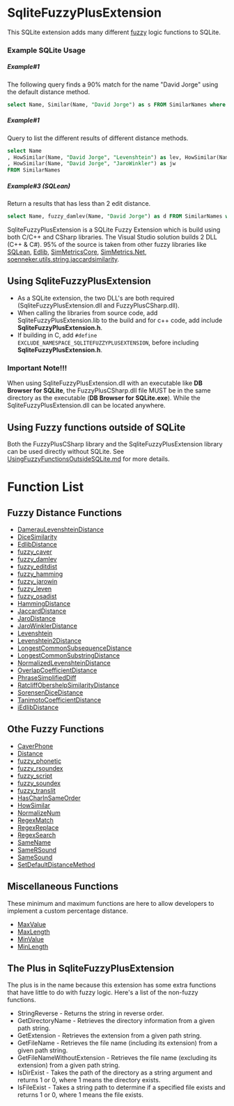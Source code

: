 # SqliteFuzzyPlusExtension
This SQLite extension adds many different [fuzzy](https://en.wikipedia.org/wiki/Fuzzy_logic) logic functions to SQLite.
### Example SQLite Usage
##### Example#1
The following query finds a 90% match for the name "David Jorge" using the default distance method.
```` SQL
select Name, Similar(Name, "David Jorge") as s FROM SimilarNames where s > .9
````
##### Example#1
Query to list the different results of different distance methods.
```` SQL
select Name
, HowSimilar(Name, "David Jorge", "Levenshtein") as lev, HowSimilar(Name, "David Jorge", "DamerauLevenshtein") as dlev, HowSimilar(Name, "David Jorge", "LongestCommonSequence") as lcs, HowSimilar(Name, "David Jorge", "NeedlemanWunsch") as n
, HowSimilar(Name, "David Jorge", "JaroWinkler") as jw
FROM SimilarNames
````
##### Example#3 (SQLean)
Return a results that has less than 2 edit distance.
```` SQL
select Name, fuzzy_damlev(Name, "David Jorge") as d FROM SimilarNames where d < 2
````

SqliteFuzzyPlusExtension is a SQLite Fuzzy Extension which is build using both C/C++ and CSharp libraries. The Visual Studio solution builds 2 DLL (C++ & C#).
95% of the source is taken from other fuzzy libraries like [SQLean](https://github.com/nalgeon/sqlean), [Edlib](https://github.com/Martinsos/edlib), [SimMetricsCore](https://github.com/HamedFathi/SimMetricsCore), [SimMetrics.Net](https://github.com/StefH/SimMetrics.Net), [soenneker.utils.string.jaccardsimilarity](https://github.com/soenneker/soenneker.utils.string.jaccardsimilarity).

## Using SqliteFuzzyPlusExtension
- As a SQLite extension, the two DLL's are both required (SqliteFuzzyPlusExtension.dll and FuzzyPlusCSharp.dll). 
- When calling the libraries from source code, add SqliteFuzzyPlusExtension.lib to the build and for c++ code, add include **SqliteFuzzyPlusExtension.h**.
- If building in C, add ``#define EXCLUDE_NAMESPACE_SQLITEFUZZYPLUSEXTENSION``, before including **SqliteFuzzyPlusExtension.h**.

### Important Note!!!
When using SqliteFuzzyPlusExtension.dll with an executable like **DB Browser for SQLite**, the FuzzyPlusCSharp.dll file MUST be in the same directory as the executable (**DB Browser for SQLite.exe**). While the SqliteFuzzyPlusExtension.dll can be located anywhere.

## Using Fuzzy functions outside of SQLite
Both the FuzzyPlusCSharp library and the SqliteFuzzyPlusExtension library can be used directly without SQLite.
See [UsingFuzzyFunctionsOutsideSQLite.md](https://github.com/David-Maisonave/SqliteFuzzyPlusExtension/blob/main/Docs/UsingFuzzyFunctionsOutsideSQLite.md) for more details.

# Function List
## Fuzzy Distance Functions
- [DamerauLevenshteinDistance](https://en.wikipedia.org/wiki/Damerau-Levenshtein_distance)
- [DiceSimilarity](https://en.wikipedia.org/wiki/Dice-S%C3%B8rensen_coefficient)
- [EdlibDistance](https://github.com/Martinsos/edlib)
- [fuzzy_caver](https://github.com/nalgeon/sqlean)
- [fuzzy_damlev](https://github.com/nalgeon/sqlean/blob/main/docs/fuzzy.md#fuzzy_damlev)
- [fuzzy_editdist](https://github.com/nalgeon/sqlean/blob/main/docs/fuzzy.md#fuzzy_editdist)
- [fuzzy_hamming](https://github.com/nalgeon/sqlean/blob/main/docs/fuzzy.md#fuzzy_hamming)
- [fuzzy_jarowin](https://github.com/nalgeon/sqlean/blob/main/docs/fuzzy.md#fuzzy_jarowin)
- [fuzzy_leven](https://github.com/nalgeon/sqlean/blob/main/docs/fuzzy.md#fuzzy_leven)
- [fuzzy_osadist](https://github.com/nalgeon/sqlean/blob/main/docs/fuzzy.md#fuzzy_osadist)
- [HammingDistance](https://en.wikipedia.org/wiki/Hamming_distance)
- [JaccardDistance](https://en.wikipedia.org/wiki/Jaccard_index)
- [JaroDistance](https://en.wikipedia.org/wiki/Jaro-Winkler_distance)
- [JaroWinklerDistance](https://en.wikipedia.org/wiki/Jaro%E2%80%93Winkler_distance)
- [Levenshtein](https://en.wikipedia.org/wiki/Levenshtein_distance)
- [Levenshtein2Distance](https://en.wikipedia.org/wiki/Levenshtein_distance)
- [LongestCommonSubsequenceDistance](https://en.wikipedia.org/wiki/Longest_common_subsequence)
- [LongestCommonSubstringDistance](https://en.wikipedia.org/wiki/Longest_common_substring)
- [NormalizedLevenshteinDistance](https://en.wikipedia.org/wiki/Levenshtein_distance)
- [OverlapCoefficientDistance](https://en.wikipedia.org/wiki/Overlap_coefficient)
- [PhraseSimplifiedDiff](https://github.com/David-Maisonave/SqliteFuzzyPlusExtension/blob/main/Docs/README.md#PhraseSimplifiedDiff)
- [RatcliffObershelpSimilarityDistance](https://distancia.readthedocs.io/en/latest/Ratcliff)
- [SorensenDiceDistance](https://en.wikipedia.org/wiki/Dice-S%C3%B8rensen_coefficient)
- [TanimotoCoefficientDistance](https://github.com/David-Maisonave/SqliteFuzzyPlusExtension/blob/main/Docs/README.md#TanimotoCoefficientDistance)
- [iEdlibDistance](https://github.com/David-Maisonave/SqliteFuzzyPlusExtension/blob/main/Docs/README.md#iEdlibDistance)

## Othe Fuzzy Functions
- [CaverPhone](https://github.com/nalgeon/sqlean/blob/main/docs/fuzzy.md#fuzzy_caver)
- [Distance](https://github.com/David-Maisonave/SqliteFuzzyPlusExtension/blob/main/Docs/README.md#Distance)
- [fuzzy_phonetic](https://github.com/nalgeon/sqlean/blob/main/docs/fuzzy.md#fuzzy_phonetic)
- [fuzzy_rsoundex](https://github.com/nalgeon/sqlean/blob/main/docs/fuzzy.md#phonetic-codes)
- [fuzzy_script](https://github.com/nalgeon/sqlean/blob/main/docs/fuzzy.md#transliteration)
- [fuzzy_soundex](https://github.com/nalgeon/sqlean/blob/main/docs/fuzzy.md#phonetic-codes)
- [fuzzy_translit](https://github.com/nalgeon/sqlean/blob/main/docs/fuzzy.md#transliteration)
- [HasCharInSameOrder](https://github.com/David-Maisonave/SqliteFuzzyPlusExtension/blob/main/Docs/README.md#HasCharInSameOrder)
- [HowSimilar](https://github.com/David-Maisonave/SqliteFuzzyPlusExtension/blob/main/Docs/README.md#HowSimilar)
- [NormalizeNum](https://github.com/David-Maisonave/SqliteFuzzyPlusExtension/blob/main/Docs/README.md#NormalizeNum)
- [RegexMatch](https://github.com/David-Maisonave/SqliteFuzzyPlusExtension/blob/main/Docs/README.md#RegexMatch)
- [RegexReplace](https://github.com/David-Maisonave/SqliteFuzzyPlusExtension/blob/main/Docs/README.md#RegexReplace)
- [RegexSearch](https://github.com/David-Maisonave/SqliteFuzzyPlusExtension/blob/main/Docs/README.md#RegexSearch)
- [SameName](https://github.com/David-Maisonave/SqliteFuzzyPlusExtension/blob/main/Docs/README.md#SameName)
- [SameRSound](https://github.com/David-Maisonave/SqliteFuzzyPlusExtension/blob/main/Docs/README.md#SameRSound)
- [SameSound](https://github.com/David-Maisonave/SqliteFuzzyPlusExtension/blob/main/Docs/README.md#SameSound)
- [SetDefaultDistanceMethod](https://github.com/David-Maisonave/SqliteFuzzyPlusExtension/blob/main/Docs/README.md#SetDefaultDistanceMethod)

## Miscellaneous Functions
These minimum and maximum functions are here to allow developers to implement a custom percentage distance.
- [MaxValue](https://github.com/David-Maisonave/SqliteFuzzyPlusExtension/blob/main/Docs/README.md#MaxValue)
- [MaxLength](https://github.com/David-Maisonave/SqliteFuzzyPlusExtension/blob/main/Docs/README.md#MaxLength)
- [MinValue](https://github.com/David-Maisonave/SqliteFuzzyPlusExtension/blob/main/Docs/README.md#MinValue)
- [MinLength](https://github.com/David-Maisonave/SqliteFuzzyPlusExtension/blob/main/Docs/README.md#MinLength)

## The Plus in SqliteFuzzyPlusExtension
The plus is in the name because this extension has some extra functions that have little to do with fuzzy logic.
Here's a list of the non-fuzzy functions.
- StringReverse - Returns the string in reverse order.
- GetDirectoryName - Retrieves the directory information from a given path string.
- GetExtension - Retrieves the extension from a given path string.
- GetFileName - Retrieves the file name (including its extension) from a given path string.
- GetFileNameWithoutExtension - Retrieves the file name (excluding its extension) from a given path string.
- IsDirExist - Takes the path of the directory as a string argument and returns 1 or 0, where 1 means the directory exists.
- IsFileExist - Takes a string path to determine if a specified file exists and returns 1 or 0, where 1 means the file exists.



